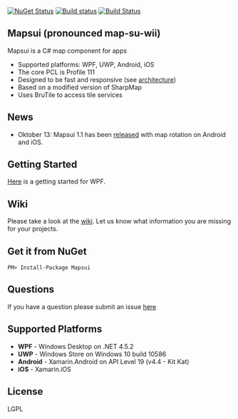 [![NuGet Status](http://img.shields.io/nuget/v/Mapsui.svg?style=flat)](https://www.nuget.org/packages/Mapsui/)
[![Build status](https://ci.appveyor.com/api/projects/status/p20w43qv4ixkkftp?svg=true)](https://ci.appveyor.com/project/pauldendulk/mapsui)
[![Build Status](https://www.bitrise.io/app/119dabd1302841a1/status.svg?token=KH9mbi7R6uLBz0iUZjbvJw&branch=master)](https://www.bitrise.io/app/119dabd1302841a1)

## Mapsui (pronounced map-su-wii)

Mapsui is a C# map component for apps

- Supported platforms: WPF, UWP, Android, iOS
- The core PCL is Profile 111
- Designed to be fast and responsive (see [architecture](https://github.com/pauldendulk/Mapsui/wiki/Async-Fetching))
- Based on a modified version of SharpMap
- Uses BruTile to access tile services

## News
- Oktober 13: Mapsui 1.1 has been [released](https://github.com/pauldendulk/Mapsui/releases/tag/1.1.0) with map rotation on Android and iOS. 

## Getting Started
[Here](https://github.com/pauldendulk/Mapsui/wiki/Getting-Started-with-Mapsui) is a getting started for WPF.

## Wiki
Please take a look at the [wiki](https://github.com/pauldendulk/Mapsui/wiki). Let us know what information you are missing for your projects. 

## Get it from NuGet 
```
PM> Install-Package Mapsui
```

## Questions
If you have a question please submit an issue [here](https://github.com/pauldendulk/Mapsui/issues)

## Supported Platforms

- **WPF** - Windows Desktop on .NET 4.5.2
- **UWP** - Windows Store on Windows 10 build 10586
- **Android** - Xamarin.Android on API Level 19 (v4.4 - Kit Kat)
- **iOS** - Xamarin.iOS

## License 

LGPL
